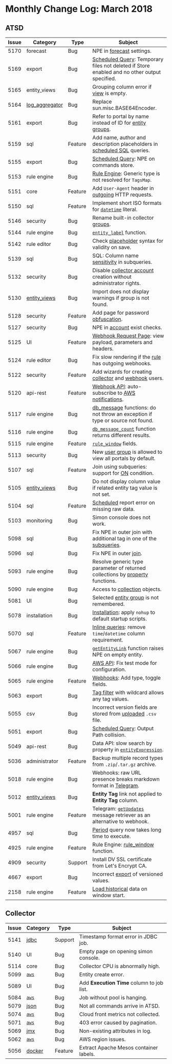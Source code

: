 # Monthly Change Log: March 2018

## ATSD

**Issue**| **Category**    | **Type**    | **Subject**
-----|-------------|---------|----------------------
5170 | forecast | Bug | NPE in [forecast](../../forecasting/README.md#data-forecasting) settings.
5169 | export | Bug | [Scheduled Query](../../reporting/scheduled-exporting.md#scheduled-exporting): Temporary files not deleted if Store enabled and no other output specified.
5165 | entity_views | Bug | Grouping column error if [view](../../configuration/entity_views.md#entity-views) is empty.
5164 | [log_aggregator](https://github.com/axibase/aggregation-log-filter) | Bug | Replace sun.misc.BASE64Encoder.
5161 | export | Bug | Refer to portal by name instead of ID for [entity groups](../../configuration/entity_groups.md#entity-groups).
5159 | sql | Feature | Add name, author and description placeholders in [scheduled SQL](../../sql/scheduled-sql.md#sql-scheduler) queries.
5155 | export | Bug | [Scheduled Query](../../reporting/scheduled-exporting.md#scheduled-exporting): NPE on commands store.
5153 | rule engine | Bug | [Rule Engine](../../rule-engine): Generic type is not resolved for `TagsMap`.
5151 | core | Feature | Add `User-Agent` header in [outgoing](../../rule-engine/notifications/README.md#outgoing-webhooks) HTTP requests.
5150 | sql | Feature | Implement short ISO formats for [`datetime`](../../sql/README.md#interval-condition) literal.
5146 | security | Bug | Rename built-in collector [groups](../../administration/user-authorization.md#collector-user).
5144 | rule engine | Bug | [`entity_label`](../../rule-engine/functions-lookup.md#entity_label) function.
5142 | rule editor | Bug | Check [placeholder](../../rule-engine/placeholders.md#placeholders) syntax for validity on save.
5139 | sql | Bug | SQL: Column name [sensitivity](../../sql/README.md#case-sensitivity) in subqueries.
5132 | security | Bug | Disable [collector account](../../administration/collector-account.md#collector-account) creation without administrator rights.
5130 | [entity_views](../../configuration/entity_views.md#entity-views) | Bug | Import does not display warnings if group is not found.
5128 | security | Feature | Add page for password [obfuscation](../../administration/passwords-obfuscation.md#password-obfuscation).
5127 | security | Bug | NPE in [account](../../administration/user-authentication.md#built-in-account) exist checks.
5125 | UI | Feature | [Webhook Request Page](../../api/data/messages/webhook.md#diagnostics): view payload, parameters and headers.
5124 | rule editor | Bug | Fix slow rendering if the [rule](../../rule-engine/README.md) has outgoing webhooks.
5122 | security | Feature | Add wizards for creating [collector](../../administration/user-authorization.md#collector-user) and [webhook](../../api/data/messages/webhook.md#webhook-user-wizard) users.
5120 | api-rest | Feature | [Webhook API](../../api/data/messages/webhook.md#messages-webhook): auto-subscribe to [AWS notifications](../../api/data/messages/webhook.md#amazon-ws).
5117 | rule engine | Bug | [db_message](../../rule-engine/functions-message.md) functions: do not throw an exception if type or source not found.
5116 | rule engine | Bug |[`db_message_count`](../../rule-engine/functions-message.md#db_message_count) function returns different results.
5115 | rule engine | Feature | [`rule_window`](../../rule-engine/functions-rules.md#rule_window) fields.
5113 | security | Bug | New [user group](../../administration/user-authorization.md#portal-permissions) is allowed to view all portals by default.
5107 | sql | Feature | Join using subqueries: support for [ON](../../sql/README.md#join-syntax) condition.
5105 | [entity_views](../../configuration/entity_views.md#entity-views) | Bug | Do not display column value if related entity tag value is not set.
5104 | sql | Feature | [Scheduled](../../sql/scheduled-sql.md#sql-scheduler) report error on missing raw data.
5103 | monitoring | Bug | Simon console does not work.
5098 | sql | Bug | Fix NPE in outer join with additional tag in one of the [subqueries](../../sql/README.md#inline-views).
5096 | sql | Bug | Fix NPE in outer [join](../../sql/README.md#joins).
5093 | rule engine | Bug | Resolve generic type parameter of returned collections by [property](../../rule-engine/functions-property.md#property-functions) functions.
5090 | rule engine | Bug | Access to [collection](../../rule-engine/functions-collection.md#collection-functions) objects.
5081 | UI | Bug | Selected [entity group](../../configuration/entity_groups.md#entity-groups) is not remembered.
5078 | installation | Bug | [Installation](../../installation/README.md#installation): apply `nohup` to default startup scripts.
5070 | sql | Feature | [Inline queries](../../sql/README.md#inline-views): remove `time`/`datetime` column requirement.
5067 | rule engine | Bug | [`getEntityLink`](../../rule-engine/functions-link.md#getentitylink) function raises NPE on empty entity.
5066 | rule engine | Bug | [AWS API](../../rule-engine/notifications/README.md#integration-webhooks): Fix test mode for configuration.
5065 | rule engine | Feature | [Webhooks](../../rule-engine/notifications/README.md): Add type, toggle fields.
5063 | export | Bug | [Tag filter](../../reporting/ad-hoc-exporting.md#ad-hoc-exporting) with wildcard allows any tag values.
5055 | csv | Bug | Incorrect version fields are stored from [uploaded](../../parsers/csv/README.md#uploading-csv-files) `.csv` file.
5051 | export | Bug | [Scheduled Query](../../reporting/scheduled-exporting.md#scheduled-exporting): Output Path collision.
5049 | api-rest | Bug | Data API: slow search by property in [`entityExpression`](../../api/data/filter-entity.md#entity-filter-fields).
5036 | administrator | Feature | Backup multiple record types from `.zip`/`.tar.gz` archive.
5018 | rule engine | Bug | Webhooks: raw URL presence breaks markdown format in [Telegram](../../rule-engine/notifications/telegram.md#telegram-notifications).
5012 | [entity_views](../../configuration/entity_views.md#entity-views) | Bug | **Entity Tag** link not applied to **Entity Tag** column.
5001 | rule engine | Feature | Telegram: [`getUpdates`](../../rule-engine/notifications/telegram.md#reacting-to-bot-messages) message retriever as an alternative to webhook.
4957 | sql | Bug | [Period](../../sql/README.md#period) query now takes long time to execute.
4925 | rule engine | Feature | Rule Engine: [rule_window](../../rule-engine/functions-rules.md#rule_window) function.
4909 | security | Support | Install DV SSL certificate from Let's Encrypt CA.
4667 | export | Bug | Incorrect [export](../../reporting/ad-hoc-exporting.md) of versioned values.
2158 | rule engine | Feature | [Load historical](../../rule-engine/window.md#initial-status) data on window start.

## Collector

**Issue**| **Category**    | **Type**    | **Subject**
-----|-------------|---------|----------------------
5141 | [jdbc](https://axibase.com/docs/axibase-collector/jobs/jdbc.html) | Support | Timestamp format error in JDBC job.
5140 | UI | Bug | Empty page on opening simon console.
5114 | core | Bug | Collector CPU is abnormally high.
5099 | [`aws`](https://axibase.com/docs/axibase-collector/jobs/aws.html) | Bug | Entity create error.
5089 | UI | Bug | Add **Execution Time** column to job list.
5084 | [`aws`](https://axibase.com/docs/axibase-collector/jobs/aws.html) | Bug | Job without pool is hanging.
5079 | [json](https://axibase.com/docs/axibase-collector/jobs/json.html) | Bug | Not all commands arrive in ATSD.
5074 | [`aws`](https://axibase.com/docs/axibase-collector/jobs/aws.html) | Bug | Cloud front metrics not collected.
5071 | [`aws`](https://axibase.com/docs/axibase-collector/jobs/aws.html) | Bug | 403 error caused by pagination.
5069 | [jmx](https://axibase.com/docs/axibase-collector/jobs/jmx.html) | Bug | Non-existing attributes in log.
5062 | [`aws`](https://axibase.com/docs/axibase-collector/jobs/aws.html) | Bug | AWS region issues.
5056 | [docker](https://axibase.com/docs/axibase-collector/jobs/docker.html) | Feature | Extract Apache Mesos container labels.
